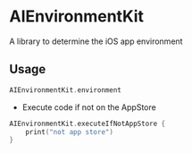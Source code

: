 # AIEnvironmentKit

A library to determine the iOS app environment



## Usage

```swift
AIEnvironmentKit.environment
```



- Execute code if not on the AppStore

```swift
AIEnvironmentKit.executeIfNotAppStore {
	print("not app store")
}
```

